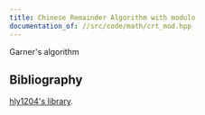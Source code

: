 ```yaml
---
title: Chinese Remainder Algorithm with modulo
documentation_of: //src/code/math/crt_mod.hpp
---
```


Garner's algorithm

## Bibliography

[hly1204's library](https://hly1204.github.io/library/math/cra.hpp).
